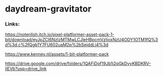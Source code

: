 ﻿# daydream-gravitator

### Links:

https://notenlish.itch.io/pixel-platformer-asset-pack-1-bit/download/eyJpZCI6NzIzMTMwLCJleHBpcmVzIjoxNzU4ODY1OTM1fQ%3d%3d.c%2fQgb1Y7FU602uaM2p%2bSejddLj4%3d

https://www.kenney.nl/assets/1-bit-platformer-pack



https://drive.google.com/drive/folders/1QAFiDof19Jb1i2qGkDvyKBDKRV-liEVb?usp=drive_link
